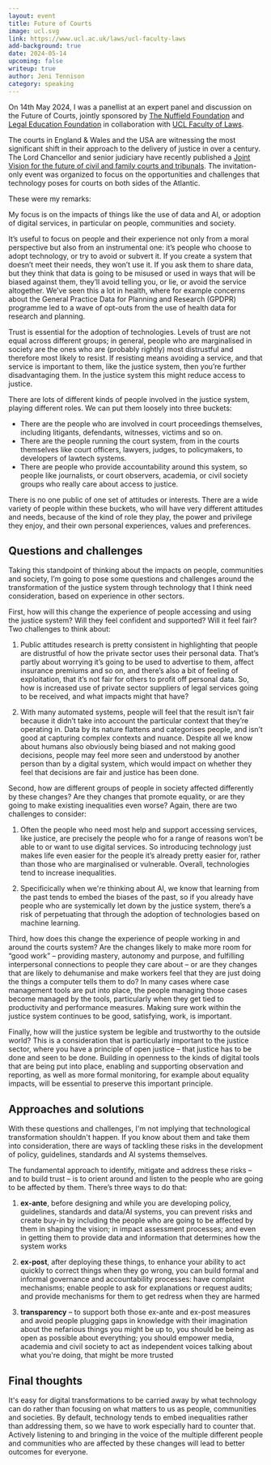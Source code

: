 ```yaml
---
layout: event
title: Future of Courts
image: ucl.svg
link: https://www.ucl.ac.uk/laws/ucl-faculty-laws
add-background: true
date: 2024-05-14
upcoming: false
writeup: true
author: Jeni Tennison
category: speaking
---
```

On 14th May 2024, I was a panellist at an expert panel and discussion on the Future of Courts, jointly sponsored by [The Nuffield Foundation](https://www.nuffieldfoundation.org/) and [Legal Education Foundation](https://thelegaleducationfoundation.org/) in collaboration with [UCL Faculty of Laws](https://www.ucl.ac.uk/laws/ucl-faculty-laws).

The courts in England & Wales and the USA are witnessing the most significant shift in their approach to the delivery of justice in over a century. The Lord Chancellor and senior judiciary have recently published a [Joint Vision for the future of civil and family courts and tribunals](https://www.gov.uk/government/publications/transforming-our-justice-system-joint-statement). The invitation-only event was organized to focus on the opportunities and challenges that technology poses for courts on both sides of the Atlantic.

<!--more-->

These were my remarks:

My focus is on the impacts of things like the use of data and AI, or adoption of digital services, in particular on people, communities and society.

It’s useful to focus on people and their experience not only from a moral perspective but also from an instrumental one: it’s people who choose to adopt technology, or try to avoid or subvert it. If you create a system that doesn’t meet their needs, they won’t use it. If you ask them to share data, but they think that data is going to be misused or used in ways that will be biased against them, they’ll avoid telling you, or lie, or avoid the service altogether. We’ve seen this a lot in health, where for example concerns about the General Practice Data for Planning and Research (GPDPR) programme led to a wave of opt-outs from the use of health data for research and planning.

Trust is essential for the adoption of technologies. Levels of trust are not equal across different groups; in general, people who are marginalised in society are the ones who are (probably rightly) most distrustful and therefore most likely to resist. If resisting means avoiding a service, and that service is important to them, like the justice system, then you’re further disadvantaging them. In the justice system this might reduce access to justice.

There are lots of different kinds of people involved in the justice system, playing different roles. We can put them loosely into three buckets:

  * There are the people who are involved in court proceedings themselves, including litigants, defendants, witnesses, victims and so on.
  * There are the people running the court system, from in the courts themselves like court officers, lawyers, judges, to policymakers, to developers of lawtech systems.
  * There are people who provide accountability around this system, so people like journalists, or court observers, academia, or civil society groups who really care about access to justice.

There is no one public of one set of attitudes or interests. There are a wide variety of people within these buckets, who will have very different attitudes and needs, because of the kind of role they play, the power and privilege they enjoy, and their own personal experiences, values and preferences.

## Questions and challenges

Taking this standpoint of thinking about the impacts on people, communities and society, I’m going to pose some questions and challenges around the transformation of the justice system through technology that I think need consideration, based on experience in other sectors.

First, how will this change the experience of people accessing and using the justice system? Will they feel confident and supported? Will it feel fair? Two challenges to think about:

  1. Public attitudes research is pretty consistent in highlighting that people are distrustful of how the private sector uses their personal data. That’s partly about worrying it’s going to be used to advertise to them, affect insurance premiums and so on, and there’s also a bit of feeling of exploitation, that it’s not fair for others to profit off personal data. So, how is increased use of private sector suppliers of legal services going to be received, and what impacts might that have?

  2. With many automated systems, people will feel that the result isn’t fair because it didn’t take into account the particular context that they’re operating in. Data by its nature flattens and categorises people, and isn’t good at capturing complex contexts and nuance. Despite all we know about humans also obviously being biased and not making good decisions, people may feel more seen and understood by another person than by a digital system, which would impact on whether they feel that decisions are fair and justice has been done.

Second, how are different groups of people in society affected differently by these changes? Are they changes that promote equality, or are they going to make existing inequalities even worse? Again, there are two challenges to consider:

  1. Often the people who need most help and support accessing services, like justice, are precisely the people who for a range of reasons won’t be able to or want to use digital services. So introducing technology just makes life even easier for the people it’s already pretty easier for, rather than those who are marginalised or vulnerable. Overall, technologies tend to increase inequalities.

  2. Specificically when we're thinking about AI, we know that learning from the past tends to embed the biases of the past, so if you already have people who are systemically let down by the justice system, there’s a risk of perpetuating that through the adoption of technologies based on machine learning.

Third, how does this change the experience of people working in and around the courts system? Are the changes likely to make more room for “good work” – providing mastery, autonomy and purpose, and fulfilling interpersonal connections to people they care about – or are they changes that are likely to dehumanise and make workers feel that they are just doing the things a computer tells them to do? In many cases where case management tools are put into place, the people managing those cases become managed by the tools, particularly when they get tied to productivity and performance measures. Making sure work within the justice system continues to be good, satisfying, work, is important.

Finally, how will the justice system be legible and trustworthy to the outside world? This is a consideration that is particularly important to the justice sector, where you have a principle of open justice – that justice has to be done and seen to be done. Building in openness to the kinds of digital tools that are being put into place, enabling and supporting observation and reporting, as well as more formal monitoring, for example about equality impacts, will be essential to preserve this important principle.

## Approaches and solutions

With these questions and challenges, I'm not implying that technological transformation shouldn't happen. If you know about them and take them into consideration, there are ways of tackling these risks in the development of policy, guidelines, standards and AI systems themselves.

The fundamental approach to identify, mitigate and address these risks – and to build trust – is to orient around and listen to the people who are going to be affected by them. There’s three ways to do that:

  1. **ex-ante**, before designing and while you are developing policy, guidelines, standards and data/AI systems, you can prevent risks and create buy-in by including the people who are going to be affected by them in shaping the vision; in impact assessment processes; and even in getting them to provide data and information that determines how the system works

  2. **ex-post**, after deploying these things, to enhance your ability to act quickly to correct things when they go wrong, you can build formal and informal governance and accountability processes: have complaint mechanisms; enable people to ask for explanations or request audits; and provide mechanisms for them to get redress when they are harmed

  3. **transparency** – to support both those ex-ante and ex-post measures and avoid people plugging gaps in knowledge with their imagination about the nefarious things you might be up to, you should be being as open as possible about everything; you should empower media, academia and civil society to act as independent voices talking about what you're doing, that might be more trusted

## Final thoughts

It's easy for digital transformations to be carried away by what technology can do rather than focusing on what matters to us as people, communities and societies. By default, technology tends to embed inequalities rather than addressing them, so we have to work especially hard to counter that. Actively listening to and bringing in the voice of the multiple different people and communities who are affected by these changes will lead to better outcomes for everyone.
